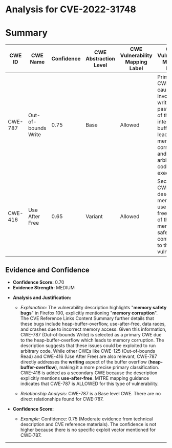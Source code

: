 # Analysis for CVE-2022-31748

# Summary
| CWE ID | CWE Name | Confidence | CWE Abstraction Level | CWE Vulnerability Mapping Label | CWE-Vulnerability Mapping Notes |
|---|---|---|---|---|---|
| CWE-787 | Out-of-bounds Write | 0.75 | Base | Allowed | Primary CWE. Root cause involves writing data past the end of the intended buffer, leading to memory corruption and potential arbitrary code execution. |
| CWE-416 | Use After Free | 0.65 | Variant | Allowed | Secondary CWE. The description mentions use-after-free as one of the memory safety bugs contributing to the vulnerability. |

## Evidence and Confidence

*   **Confidence Score:** 0.70
*   **Evidence Strength:** MEDIUM

- **Analysis and Justification:**  
  - *Explanation:* The vulnerability description highlights "**memory safety bugs**" in Firefox 100, explicitly mentioning "**memory corruption**". The CVE Reference Links Content Summary further details that these bugs include heap-buffer-overflow, use-after-free, data races, and crashes due to incorrect memory access. Given this information, CWE-787 (Out-of-bounds Write) is selected as a primary CWE due to the heap-buffer-overflow which leads to memory corruption. The description suggests that these issues could be exploited to run arbitrary code. While other CWEs like CWE-125 (Out-of-bounds Read) and CWE-416 (Use After Free) are also relevant, CWE-787 directly addresses the **writing** aspect of the buffer overflow (**heap-buffer-overflow**), making it a more precise primary classification. CWE-416 is added as a secondary CWE because the description explicitly mentions **use-after-free**. MITRE mapping guidance indicates that CWE-787 is ALLOWED for this type of vulnerability.

  - *Relationship Analysis:* CWE-787 is a Base level CWE. There are no direct relationships found for CWE-787.

- **Confidence Score:**  
  - *Example:* Confidence: 0.75 (Moderate evidence from technical description and CVE reference materials). The confidence is not higher because there is no specific exploit vector mentioned for CWE-787.

---